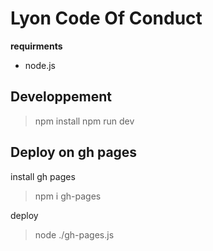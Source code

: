 # Lyon Code Of Conduct

**requirments**
- node.js

## Developpement
> npm install 
> npm run dev

## Deploy on gh pages
install gh pages
> npm i gh-pages

deploy 
> node ./gh-pages.js
